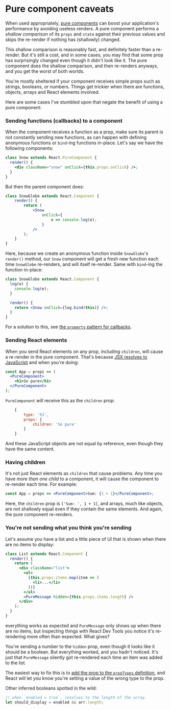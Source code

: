 # Pure component caveats

When used appropriately, [pure components](./pure.md) can boost your application's performance by avoiding useless renders. A pure component performs a _shallow comparison_ of its `props` and `state` against their previous values and skips the re-render if nothing has (shallowly) changed.

This shallow comparison is reasonably fast, and definitely faster than a re-render. But it's still a cost, and in some cases, you may find that some prop has surprisingly changed even though it didn't look like it. The pure component does the shallow comparison, and then re-renders anyways, and you get the worst of both worlds.

You're mostly sheltered if your component receives simple props such as strings, booleans, or numbers. Things get trickier when there are functions, objects, arrays and React elements involved.

Here are some cases I've stumbled upon that negate the benefit of using a pure component:

### Sending functions (callbacks) to a component

When the component receives a function as a prop, make sure its parent is not constantly sending new functions, as can happen with defining anonymous functions or `bind`-ing functions in-place. Let's say we have the following components:

```jsx
class Snow extends React.PureComponent {
  render() {
    <div className="snow" onClick={this.props.onClick} />;
  }
}
```

But then the parent component does:

```jsx
class SnowGlobe extends React.Component {
	render() {
		return (
			<Snow
				onClick={
					e => console.log(e);
				}
			/>
		);
	}
}
```

Here, because we create an anonymous function inside `SnowGlobe`'s `render()` method, our `Snow` component will get a fresh new function each time `SnowGlobe` re-renders, and will itself re-render. Same with `bind`-ing the function in-place:

```jsx
class SnowGlobe extends React.Component {
  log(e) {
    console.log(e);
  }

  render() {
    return <Snow onClick={log.bind(this)} />;
  }
}
```

For a solution to this, see [the `property` pattern for callbacks](./property-pattern.md).

### Sending React elements

When you send React elements on any prop, including `children`, will cause a re-render in the pure component. That's because [JSX resolves to JavaScript](./jsx-to-javascript) and when you're doing:

```jsx
const App = props => (
  <PureComponent>
    <h1>So pure</h1>
  </PureComponent>
);
```

`PureComponent` will receive this as the `children` prop:

```js
	{
		type: 'h1',
		props: {
			children: 'So pure'
		}
	}
```

And these JavaScript objects are not equal by reference, even though they have the same content.

### Having children

It's not just React elements as `children` that cause problems. Any time you have _more than one child_ to a component, it will cause the component to re-render each time. For example:

```jsx
const App = props => <PureComponent>Sum: {1 + 1}</PureComponent>;
```

Here, the `children` prop is `['Sum: ', 1 + 1]`, and arrays, much like objects, are not shallowly equal even if they contain the same elements. And again, the pure component re-renders.

### You're not sending what you think you're sending

Let's assume you have a list and a little piece of UI that is shown when there are no items to display:

```jsx
class List extends React.Component {
  render() {
    return (
      <div className="list">
        <ul>
          {this.props.items.map(item => (
            <li>...</li>
          ))}
        </ul>
        <PureMessage hidden={this.props.items.length} />
      </div>
    );
  }
}
```

everything works as expected and `PureMessage` only shows up when there are no items, but inspecting things with React Dev Tools you notice it's re-rendering more often than expected. What gives?

You're sending a number to the `hidden` prop, even though it looks like it should be a boolean. But everything worked, and you hadn't noticed. It's just that `PureMessage` silently got re-rendered each time an item was added to the list.

The easiest way to fix this is to [add the prop to the `propTypes` definition](./proptypes.md), and React will let you know you're setting a value of the wrong type to the prop.

Other inferred booleans spotted in the wild:

```js
// when `enabled = true`, resolves to the length of the array.
let should_display = enabled && arr.length;
```
